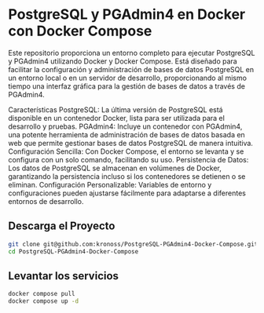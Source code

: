 # PostgreSQL y PGAdmin4 en Docker con Docker Compose
Este repositorio proporciona un entorno completo para ejecutar PostgreSQL y PGAdmin4 utilizando Docker y Docker Compose. Está diseñado para facilitar la configuración y administración de bases de datos PostgreSQL en un entorno local o en un servidor de desarrollo, proporcionando al mismo tiempo una interfaz gráfica para la gestión de bases de datos a través de PGAdmin4.

Características
PostgreSQL: La última versión de PostgreSQL está disponible en un contenedor Docker, lista para ser utilizada para el desarrollo y pruebas.
PGAdmin4: Incluye un contenedor con PGAdmin4, una potente herramienta de administración de bases de datos basada en web que permite gestionar bases de datos PostgreSQL de manera intuitiva.
Configuración Sencilla: Con Docker Compose, el entorno se levanta y se configura con un solo comando, facilitando su uso.
Persistencia de Datos: Los datos de PostgreSQL se almacenan en volúmenes de Docker, garantizando la persistencia incluso si los contenedores se detienen o se eliminan.
Configuración Personalizable: Variables de entorno y configuraciones pueden ajustarse fácilmente para adaptarse a diferentes entornos de desarrollo.

## Descarga el Proyecto
```bash
git clone git@github.com:kronoss/PostgreSQL-PGAdmin4-Docker-Compose.git
cd PostgreSQL-PGAdmin4-Docker-Compose
```
## Levantar los servicios
```bash
docker compose pull
docker compose up -d
```
